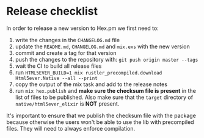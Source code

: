 # Release checklist

In order to release a new version to Hex.pm we first need to:

1. write the changes in the `CHANGELOG.md` file
2. update the `README.md`, `CHANGELOG.md` and `mix.exs` with the new version
3. commit and create a tag for that version
4. push the changes to the repository with: `git push origin master --tags`
5. wait the CI to build all release files
6. run `HTML5EVER_BUILD=1 mix rustler_precompiled.download Html5ever.Native --all --print`
7. copy the output of the mix task and add to the release notes
8. run `mix hex.publish` and **make sure the checksum file is present**
in the list of files to be published. Also make sure that the `target`
directory of `native/html5ever_elixir` is **NOT** present.

It's important to ensure that we publish the checksum file with the
package because otherwise the users won't be able to use the lib
with precompiled files. They will need to always enforce compilation.
